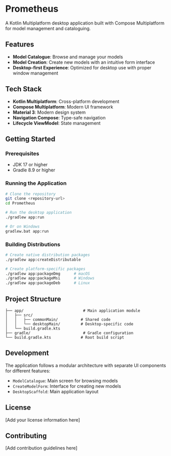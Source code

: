 # Prometheus

A Kotlin Multiplatform desktop application built with Compose Multiplatform for model management and cataloguing.

## Features

- **Model Catalogue**: Browse and manage your models
- **Model Creation**: Create new models with an intuitive form interface
- **Desktop-first Experience**: Optimized for desktop use with proper window management

## Tech Stack

- **Kotlin Multiplatform**: Cross-platform development
- **Compose Multiplatform**: Modern UI framework
- **Material 3**: Modern design system
- **Navigation Compose**: Type-safe navigation
- **Lifecycle ViewModel**: State management

## Getting Started

### Prerequisites

- JDK 17 or higher
- Gradle 8.9 or higher

### Running the Application

```bash
# Clone the repository
git clone <repository-url>
cd Prometheus

# Run the desktop application
./gradlew app:run

# Or on Windows
gradlew.bat app:run
```

### Building Distributions

```bash
# Create native distribution packages
./gradlew app:createDistributable

# Create platform-specific packages
./gradlew app:packageDmg      # macOS
./gradlew app:packageMsi      # Windows
./gradlew app:packageDeb      # Linux
```

## Project Structure

```
├── app/                          # Main application module
│   ├── src/
│   │   ├── commonMain/          # Shared code
│   │   └── desktopMain/         # Desktop-specific code
│   └── build.gradle.kts
├── gradle/                       # Gradle configuration
└── build.gradle.kts             # Root build script
```

## Development

The application follows a modular architecture with separate UI components for different features:

- `ModelCatalogue`: Main screen for browsing models
- `CreateModelForm`: Interface for creating new models
- `DesktopScaffold`: Main application layout

## License

[Add your license information here]

## Contributing

[Add contribution guidelines here]
